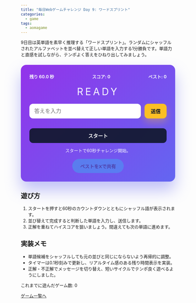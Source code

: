 ```yaml
---
title: "毎日Webゲームチャレンジ Day 9: ワードスプリント"
categories:
  - game
tags:
  - aomagame
---
```


9日目は英単語を素早く推理する「ワードスプリント」。ランダムにシャッフルされたアルファベットを並べ替えて正しい単語を入力する1分勝負です。単語力と直感を試しながら、テンポよく答えをひねり出してみましょう。

<style>
#word-sprint-game {
  max-width: 520px;
  margin: 24px auto;
  padding: 28px;
  border-radius: 18px;
  background: linear-gradient(135deg, #9333ea, #6366f1);
  color: #f8fafc;
  box-shadow: 0 28px 50px rgba(99, 102, 241, 0.4);
  text-align: center;
  font-family: "Inter", "Hiragino Kaku Gothic ProN", sans-serif;
}
#word-sprint-game .hud {
  display: flex;
  justify-content: space-between;
  gap: 12px;
  flex-wrap: wrap;
  font-weight: 700;
  margin-bottom: 18px;
}
#word-sprint-game .scramble {
  font-size: 2rem;
  letter-spacing: 0.2em;
  text-transform: uppercase;
  margin: 20px 0;
  word-break: break-word;
}
#word-sprint-game form {
  display: flex;
  gap: 12px;
  justify-content: center;
}
#word-sprint-game input[type="text"] {
  flex: 1;
  padding: 12px 16px;
  border-radius: 12px;
  border: none;
  font-size: 1.1rem;
  color: #1e293b;
}
#word-sprint-game button {
  border: none;
  border-radius: 12px;
  padding: 12px 20px;
  font-size: 1rem;
  font-weight: 700;
  cursor: pointer;
  transition: transform 0.12s ease, box-shadow 0.12s ease;
}
#word-sprint-game button.submit {
  background: #fbbf24;
  color: #0f172a;
  box-shadow: 0 12px 24px rgba(251, 191, 36, 0.35);
}
#word-sprint-game button.submit:hover {
  transform: translateY(-1px);
}
#word-sprint-game .start {
  width: 100%;
  margin-top: 18px;
  background: rgba(15, 23, 42, 0.9);
  color: #fff;
}
#word-sprint-game .start:hover:not(:disabled) {
  transform: translateY(-1px);
  box-shadow: 0 16px 28px rgba(15, 23, 42, 0.35);
}
#word-sprint-game .start:disabled {
  opacity: 0.35;
  cursor: not-allowed;
  box-shadow: none;
}
#word-sprint-game .log {
  margin-top: 14px;
}
#word-sprint-game .actions {
  margin-top: 18px;
  display: flex;
  justify-content: center;
}
#word-sprint-game .share-button {
  border: none;
  border-radius: 9999px;
  padding: 12px 26px;
  font-size: 0.95rem;
  font-weight: 700;
  background: linear-gradient(135deg, #22d3ee, #38bdf8);
  color: #0f172a;
  cursor: pointer;
  box-shadow: 0 18px 38px rgba(56, 189, 248, 0.35);
  transition: transform 0.12s ease, box-shadow 0.12s ease, opacity 0.12s ease;
}
#word-sprint-game .share-button:hover:not(:disabled) {
  transform: translateY(-1px);
  box-shadow: 0 22px 42px rgba(56, 189, 248, 0.45);
}
#word-sprint-game .share-button:disabled {
  opacity: 0.35;
  cursor: not-allowed;
  box-shadow: none;
}
</style>

<div id="word-sprint-game">
  <div class="hud">
    <span class="timer">残り 60.0 秒</span>
    <span class="score">スコア: 0</span>
    <span class="best">ベスト: 0</span>
  </div>
  <p class="scramble">READY</p>
  <form autocomplete="off">
    <input type="text" placeholder="答えを入力" maxlength="16" />
    <button type="submit" class="submit">送信</button>
  </form>
  <button type="button" class="start">スタート</button>
  <p class="log">スタートで60秒チャレンジ開始。</p>
  <div class="actions">
    <button type="button" class="share-button" disabled>ベストをXで共有</button>
  </div>
</div>

<script>
(() => {
  const root = document.getElementById('word-sprint-game');
  if (!root) {
    return;
  }

  const timerEl = root.querySelector('.timer');
  const scoreEl = root.querySelector('.score');
  const bestEl = root.querySelector('.best');
  const scrambleEl = root.querySelector('.scramble');
  const formEl = root.querySelector('form');
  const inputEl = root.querySelector('input');
  const submitButton = root.querySelector('.submit');
  const startButton = root.querySelector('.start');
  const logEl = root.querySelector('.log');
  const shareButton = root.querySelector('.share-button');
  const getPlayCountEl = () => document.querySelector('[data-aomagame-play-count]');

  const storageKey = 'aomagame:best:word-sprint';
  const playedKey = 'aomagame:played:word-sprint';

  const words = [
    'creative', 'dynamic', 'puzzle', 'network', 'gallery',
    'fantasy', 'holiday', 'perfect', 'balance', 'library',
    'startup', 'android', 'journey', 'awesome', 'digital',
    'mission', 'freedom', 'harmony', 'artisan', 'keyboard'
  ];

  let currentWord = '';
  let scrambled = '';
  let score = 0;
  let bestScore = 0;
  let timeLeft = 60;
  let running = false;
  let timerId = null;
  let storageAvailable = false;

  const updatePlayCount = () => {
    const counterEl = getPlayCountEl();
    if (!counterEl) {
      return;
    }
    try {
      let total = 0;
      for (let i = 0; i < localStorage.length; i += 1) {
        const key = localStorage.key(i);
        if (typeof key !== 'string' || !key.startsWith('aomagame:played:')) {
          continue;
        }
        const value = Number.parseInt(localStorage.getItem(key) ?? '0', 10);
        if (!Number.isNaN(value) && value > 0) {
          total += 1;
        }
      }
      counterEl.textContent = total;
    } catch (error) {
      counterEl.textContent = '0';
    }
  };

  const markPlayed = () => {
    if (!storageAvailable) {
      return;
    }
    try {
      const current = Number.parseInt(localStorage.getItem(playedKey) ?? '0', 10);
      const next = Number.isNaN(current) ? 1 : current + 1;
      localStorage.setItem(playedKey, String(next));
    } catch (error) {
      return;
    }
    updatePlayCount();
  };

  const detectStorage = () => {
    try {
      const testKey = `${storageKey}-test`;
      localStorage.setItem(testKey, '1');
      localStorage.removeItem(testKey);
      storageAvailable = true;
    } catch (error) {
      storageAvailable = false;
    }
  };

  const loadBest = () => {
    if (!storageAvailable) {
      return;
    }
    const stored = localStorage.getItem(storageKey);
    if (!stored) {
      return;
    }
    const value = Number.parseInt(stored, 10);
    if (!Number.isNaN(value) && value > 0) {
      bestScore = value;
      bestEl.textContent = `ベスト: ${bestScore}`;
      shareButton.disabled = false;
    }
  };

  const saveBest = () => {
    if (!storageAvailable || bestScore <= 0) {
      return;
    }
    localStorage.setItem(storageKey, String(bestScore));
  };

  const shuffle = (word) => {
    const letters = word.split('');
    for (let i = letters.length - 1; i > 0; i -= 1) {
      const j = Math.floor(Math.random() * (i + 1));
      [letters[i], letters[j]] = [letters[j], letters[i]];
    }
    const scrambledWord = letters.join('');
    return scrambledWord === word ? shuffle(word) : scrambledWord;
  };

  const nextWord = () => {
    currentWord = words[Math.floor(Math.random() * words.length)];
    scrambled = shuffle(currentWord);
    scrambleEl.textContent = scrambled;
    inputEl.value = '';
    inputEl.focus();
  };

  const updateHud = () => {
    timerEl.textContent = `残り ${timeLeft.toFixed(1)} 秒`;
    scoreEl.textContent = `スコア: ${score}`;
    bestEl.textContent = `ベスト: ${bestScore}`;
    shareButton.disabled = bestScore <= 0;
  };

  const tick = () => {
    if (!running) {
      return;
    }
    timeLeft = Math.max(0, timeLeft - 0.1);
    updateHud();
    if (timeLeft > 0) {
      timerId = setTimeout(tick, 100);
    } else {
      finishGame();
    }
  };

  const startGame = () => {
    running = true;
    score = 0;
    timeLeft = 60;
    updateHud();
    logEl.textContent = 'スクランブルされた単語を解読してください。';
    submitButton.disabled = false;
    startButton.disabled = true;
    startButton.textContent = 'プレイ中';
    nextWord();
    clearTimeout(timerId);
    timerId = setTimeout(tick, 100);
  };

  const finishGame = () => {
    running = false;
    clearTimeout(timerId);
    timerId = null;
    submitButton.disabled = true;
    startButton.disabled = false;
    startButton.textContent = 'もう一度';
    scrambleEl.textContent = 'DONE';
   if (score > bestScore) {
     bestScore = score;
     saveBest();
     logEl.textContent = `結果は ${score} 問正解。ベスト更新です！`;
     shareButton.disabled = false;
   } else {
     logEl.textContent = `結果は ${score} 問正解。次はベストを狙おう。`;
   }
   updateHud();
    markPlayed();
 };

  formEl.addEventListener('submit', (event) => {
    event.preventDefault();
    if (!running) {
      return;
    }
    const answer = inputEl.value.trim().toLowerCase();
    if (!answer) {
      return;
    }
    if (answer === currentWord) {
      score += 1;
      logEl.textContent = '正解！次の単語へ。';
      nextWord();
      updateHud();
    } else {
      logEl.textContent = `残念…正解は "${currentWord}"`; 
      nextWord();
    }
  });

  startButton.addEventListener('click', () => {
    if (running) {
      return;
    }
    startGame();
  });

  if (shareButton) {
    shareButton.addEventListener('click', (event) => {
      event.preventDefault();
      if (bestScore <= 0) {
        return;
      }
      const text = `ワードスプリントでベスト ${bestScore} 問正解！ #aomagame`;
      const shareUrl = new URL('https://twitter.com/intent/tweet');
      shareUrl.searchParams.set('text', text);
      shareUrl.searchParams.set('url', window.location.href);
      window.open(shareUrl.toString(), '_blank', 'noopener');
    });
  }

  detectStorage();
  loadBest();
  if (document.readyState === 'loading') {
    document.addEventListener('DOMContentLoaded', updatePlayCount, { once: true });
  } else {
    updatePlayCount();
  }
  updateHud();
})();
</script>

## 遊び方
1. スタートを押すと60秒のカウントダウンとともにシャッフル語が表示されます。
2. 並び替えて完成すると判断した単語を入力し、送信します。
3. 正解を重ねてハイスコアを狙いましょう。間違えても次の単語に進めます。

## 実装メモ
- 単語候補をシャッフルしても元の並びと同じにならないよう再帰的に調整。
- タイマーは0.1秒刻みで更新し、リアルタイム感のある残り時間表示を実装。
- 正解・不正解でメッセージを切り替え、短いサイクルでテンポ良く遊べるようにしました。


<p class="game-progress">これまでに遊んだゲーム数: <span data-aomagame-play-count>0</span></p>
<p class="game-link"><a href="{{ "/tags/#aomagame" | relative_url }}">ゲーム一覧へ</a></p>
